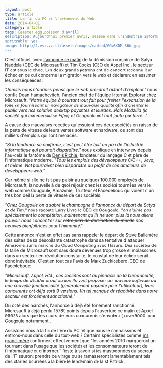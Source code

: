 ```yaml
---
layout: post
type: article
title: La fin du PC et l'avènement du Web
date: 2014-04-01
category: article
tags: [easter egg,poisson d'avril]
description: Aujourd'hui premier avril, séisme dans l'industrie informatique !
spritzable: yes
image: http://2.vsr.vz.tl/assets/images/cached/GGw8XDM-360.jpg
---
```


C'est officiel, avec [l'annonce ce matin](http://goo.gl/czmzFq) de la démission conjointe de Satya Naddela (CEO de Microsauft) et Tim Cocks (CEO de Appel Inc), le secteur IT est sous le choc. Les deux grands patrons ont de concert reconnu leur échec en ce qui concerne la migration vers le web et déclarent en assumer les conséquences.

_"Jamais nous n'aurions pensé que le web prendrait autant d'ampleur."_ nous confie Dean Hamachovitch, l'ancien chef de l'équipe Internat Explorar chez Microsauft. _"Notre équipe à pourtant tout fait pour freiner l'expansion de la toile en fournissant un navigateur de mauvaise qualité afin d'orienter le public vers nos solution desktop payantes et lourdes. Mais Modzilla (la société qui commercialise Fifox) et Gougoule ont tout foutu par terre..."_

A cause des mauvaises recettes qu'essuient ces deux sociétés en raison de la perte de vitesse de leurs ventes software et hardware, ce sont des milliers d'emplois qui sont menacés.

_"Si la tendance se confirme, c'est peut être tout un pan de l'industrie informatique qui pourrait disparaître."_ nous explique en interwiew depuis l'au-delà le fantôme de [Denis Richie](http://en.wikipedia.org/wiki/Dennis_Ritchie), fondateur du langage C et père de l'informatique moderne. _"Tous les emplois des développeurs C/C++, Java, et même .Net pourraient bien disparaître au profit de ces amateurs de developpeurs web."_

Car même si elle ne fait pas plaisir au quelques 100.000 employés de Microsauft, la nouvelle à de quoi réjouir chez les société tournées vers le web comme Gougoule, Amazonie, Truitteur et Facedebouc qui voient d'un très bon oeil la perte de vitesse de ces sociétés.

_"Chez Gougoule on a sabré le champagne à l'annonce du départ de Satya et de Tim."_ nous raconte Larry Livre le CEO de Gougoule, _"on n'aime pas spécialement la compétition, maintenant qu'ils ne sont plus là nous allons pouvoir nous concentrer sur <del>notre plan de domination du monde</del> nos oeuvres bienfaitrices pour l'humanité."_

Cette annonce n'est en effet pas sans rappeler le départ de Steve Ballemère des suites de sa désopilante catastrophe dans sa tentative d'attaquer Amazonie sur le marché du Cloud Computing avec Hazure. Des sociétés de la taille de Microsauft sont sans doute devenues trop grosse et molassones dans un secteur en révolution constante, le constat de leur échec serait donc inévitable. C'est en tout cas l'avis de Mark Zuckiceberg, CEO de Facedebouc:

_"Microsauft, Appel, HAL, ces sociétés sont au pinnacle de la bureaucratie, le temps de décider si oui ou non ils vont proposer un nouveau software ou une nouvelle fonctionnalité (généralement payante pour l'utilisateur), leurs concurents ont déjà sorti 9 versions. Un tel manque de réactivité dans notre secteur est forcément sanctionné."_

Du coté des marchés, l'annonce à déjà été fortement sanctionné. Microsauft à déjà perdu 15789 points depuis l'ouverture ce matin et Appel 95623 alors que les cours de leurs concurents s'envolent (+over9000 pour Gougoule notamment).

Assistons nous à la fin de l'ère du PC tel que nous le connaissons et entrons-nous dans celle du tout-web ? Certains spécialistes comme [ma grand-mère](http://www.ilovemagrandmere.fr/) confirment effectivement que "les années 2010 marqueront un tournant dans l'usage que les sociétés et les consommateurs feront de l'informatique et d'internet." Reste à savoir si les mastodondes du secteur de l'IT sauront prendre ce virage ou se ramasseront lamentablement tels des otaries bourrées à la bière le lendemain de la st Patrick.